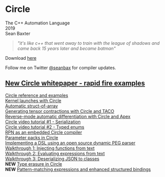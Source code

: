# Circle
The C++ Automation Language  
2019  
Sean Baxter

> _"it's like c++ that went away to train with the league of shadows and came back 15 years later and became batman"_

Download [here](https://www.circle-lang.org/)

Follow me on Twitter [@seanbax](https://www.twitter.com/seanbax) for compiler updates.

## [New Circle whitepaper - rapid fire examples](new_whitepaper/README.md)  

[Circle reference and examples](examples/README.md)  
[Kernel launches with Circle](https://www.circle-lang.org/saxpy.html)  
[Automatic struct-of-array](https://www.circle-lang.org/s2a.html)  
[Generating tensor contractions with Circle and TACO](gems/taco.md)  
[Reverse-mode automatic differentiation with Circle and Apex](https://github.com/seanbaxter/apex/blob/master/autodiff.md)  
[Circle video tutorial #1 - Serialization](https://www.youtube.com/watch?v=rxvqEY3VqHo)  
[Circle video tutorial #2 - Typed enums](https://www.youtube.com/watch?v=XSQOwWFxsMY)  
[RPN as an embedded Circle compiler](gems/rpn.md)  
[Parameter packs in Circle](packs/pack.md)  
[Implementing a DSL using an open source dynamic PEG parser](peg_dsl/peg_dsl.md)  
[Walkthrough 1: Injecting functions from text](walkthrough/functions.md)  
[Walkthrough 2: Evaluating expressions from text](walkthrough/eprintf.md)  
[Walkthrough 3: Deserializing JSON to classes](walkthrough/json_loader.md)  
  **NEW**  [Type erasure in Circle](erasure/type_erasure.md)  
  **NEW**  [Pattern-matching expressions and enhanced structured bindings](pattern/pattern.md)  